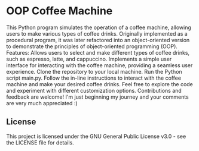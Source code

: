 # OOP Coffee Machine
This Python program simulates the operation of a coffee machine, allowing users to make various types of coffee drinks. Originally implemented as a procedural program, it was later refactored into an object-oriented version to demonstrate the principles of object-oriented programming (OOP).
Features: Allows users to select and make different types of coffee drinks, such as espresso, latte, and cappuccino. Implements a simple user interface for interacting with the coffee machine, providing a seamless user experience. Clone the repository to your local machine. Run the Python script main.py. Follow the in-line instructions to interact with the coffee machine and make your desired coffee drinks. Feel free to explore the code and experiment with different customization options. Contributions and feedback are welcome! I'm just beginning my journey and your comments are very much appreciated :)
## License
This project is licensed under the GNU General Public License v3.0 - see the LICENSE file for details.
